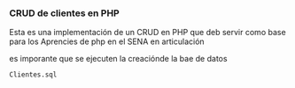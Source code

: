 ###  CRUD de clientes en PHP

Esta es una implementación de un CRUD en PHP que deb servir como base para los Aprencies de php en el SENA en articulación

es imporante que se ejecuten la creaciónde la bae de datos

```
Clientes.sql
```